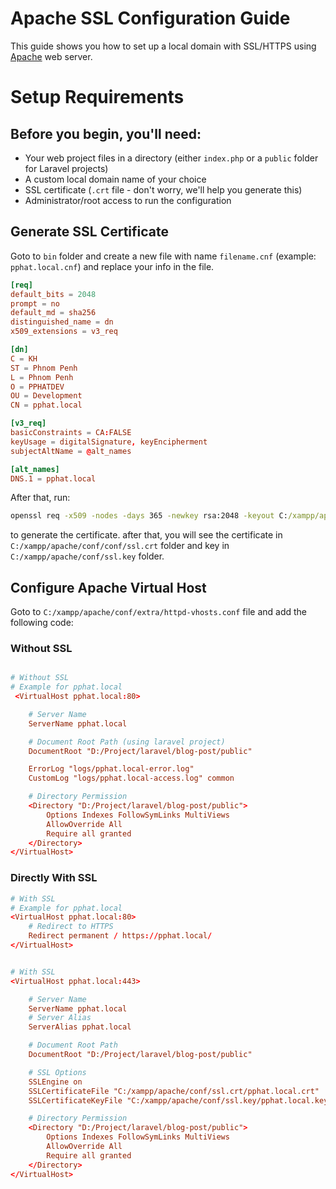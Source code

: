 # Apache SSL Configuration Guide
This guide shows you how to set up a local domain with SSL/HTTPS using [Apache](https://httpd.apache.org/) web server.

# Setup Requirements
## Before you begin, you'll need:
- Your web project files in a directory (either `index.php` or a `public` folder for Laravel projects)
- A custom local domain name of your choice
- SSL certificate (`.crt` file - don't worry, we'll help you generate this)
- Administrator/root access to run the configuration

## Generate SSL Certificate

Goto to `bin` folder and create a new file with name `filename.cnf` (example: `pphat.local.cnf`) and replace your info in the file.

```conf
[req]
default_bits = 2048
prompt = no
default_md = sha256
distinguished_name = dn
x509_extensions = v3_req

[dn]
C = KH
ST = Phnom Penh
L = Phnom Penh
O = PPHATDEV
OU = Development
CN = pphat.local

[v3_req]
basicConstraints = CA:FALSE
keyUsage = digitalSignature, keyEncipherment
subjectAltName = @alt_names

[alt_names]
DNS.1 = pphat.local
```
After that, run:

```cmd
openssl req -x509 -nodes -days 365 -newkey rsa:2048 -keyout C:/xampp/apache/conf/ssl.key/pphat.local.key -out C:/xampp/apache/conf/ssl.crt/pphat.local.crt -config pphat.local.cnf
```
to generate the certificate. after that, you will see the certificate in `C:/xampp/apache/conf/conf/ssl.crt` folder and key in `C:/xampp/apache/conf/ssl.key` folder.


## Configure Apache Virtual Host

Goto to `C:/xampp/apache/conf/extra/httpd-vhosts.conf` file and add the following code:

### Without SSL

```conf

# Without SSL
# Example for pphat.local
 <VirtualHost pphat.local:80>

    # Server Name
    ServerName pphat.local

    # Document Root Path (using laravel project)
    DocumentRoot "D:/Project/laravel/blog-post/public"

    ErrorLog "logs/pphat.local-error.log"
    CustomLog "logs/pphat.local-access.log" common

    # Directory Permission
    <Directory "D:/Project/laravel/blog-post/public">
        Options Indexes FollowSymLinks MultiViews
        AllowOverride All
        Require all granted
    </Directory>
</VirtualHost>

```

### Directly With SSL

```conf
# With SSL
# Example for pphat.local
<VirtualHost pphat.local:80>
    # Redirect to HTTPS
    Redirect permanent / https://pphat.local/
</VirtualHost>


# With SSL
<VirtualHost pphat.local:443>

    # Server Name
    ServerName pphat.local
    # Server Alias
    ServerAlias pphat.local

    # Document Root Path
    DocumentRoot "D:/Project/laravel/blog-post/public"

    # SSL Options
    SSLEngine on
    SSLCertificateFile "C:/xampp/apache/conf/ssl.crt/pphat.local.crt"
    SSLCertificateKeyFile "C:/xampp/apache/conf/ssl.key/pphat.local.key"

    # Directory Permission
    <Directory "D:/Project/laravel/blog-post/public">
        Options Indexes FollowSymLinks MultiViews
        AllowOverride All
        Require all granted
    </Directory>
</VirtualHost>

```

